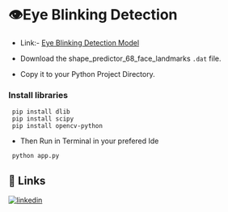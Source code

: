 # 👁️Eye Blinking Detection
- Link:- [Eye Blinking Detection Model](https://drive.google.com/drive/folders/1D91mMCCs3fLEFgUyeFJ-HrK9usCJKlEB?usp=sharing)

- Download the shape_predictor_68_face_landmarks ```.dat``` file.
- Copy it to your Python Project Directory.

### Install libraries 

```
 pip install dlib
 pip install scipy 
 pip install opencv-python
```
- Then Run in Terminal in your prefered Ide
```
 python app.py
```

## 🔗 Links
[![linkedin](https://img.shields.io/badge/linkedin-0A66C2?style=for-the-badge&logo=linkedin&logoColor=white)](https://www.linkedin.com/in/shubhankar-tiwary-5805bb266/)





